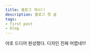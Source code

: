 ```yaml
---
title: 블로그 개시!!
description: 블로그 첫 글
tags:
- first post
- blog
---
```


야호 드디어 완성했다. 디자인 진짜 어렵네!!!


